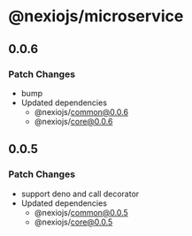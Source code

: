 # @nexiojs/microservice

## 0.0.6

### Patch Changes

- bump
- Updated dependencies
  - @nexiojs/common@0.0.6
  - @nexiojs/core@0.0.6

## 0.0.5

### Patch Changes

- support deno and call decorator
- Updated dependencies
  - @nexiojs/common@0.0.5
  - @nexiojs/core@0.0.5
